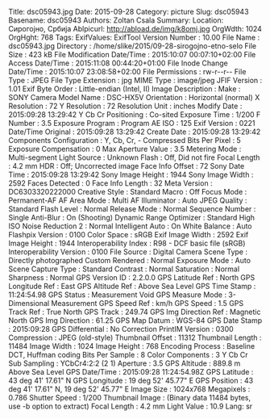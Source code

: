 Title: dsc05943.jpg
Date: 2015-09-28
Category: picture
Slug: dsc05943
Basename: dsc05943
Authors: Zoltan Csala
Summary:
Location: Сирогојно, Србија
Ablpicurl: http://abload.de/img/k8omj.jpg
OrgWdth: 1024
OrgHght: 768
Tags:
ExifValues: ExifTool Version Number : 10.00
            File Name : dsc05943.jpg
            Directory : /home/slike/2015/09-28-sirogojno-etno-selo
            File Size : 423 kB
            File Modification Date/Time : 2015:10:07 00:07:10+02:00
            File Access Date/Time : 2015:11:08 00:44:20+01:00
            File Inode Change Date/Time : 2015:10:07 23:08:58+02:00
            File Permissions : rw-r--r--
            File Type : JPEG
            File Type Extension : jpg
            MIME Type : image/jpeg
            JFIF Version : 1.01
            Exif Byte Order : Little-endian (Intel, II)
            Image Description :
            Make : SONY
            Camera Model Name : DSC-HX5V
            Orientation : Horizontal (normal)
            X Resolution : 72
            Y Resolution : 72
            Resolution Unit : inches
            Modify Date : 2015:09:28 13:29:42
            Y Cb Cr Positioning : Co-sited
            Exposure Time : 1/200
            F Number : 3.5
            Exposure Program : Program AE
            ISO : 125
            Exif Version : 0221
            Date/Time Original : 2015:09:28 13:29:42
            Create Date : 2015:09:28 13:29:42
            Components Configuration : Y, Cb, Cr, -
            Compressed Bits Per Pixel : 5
            Exposure Compensation : 0
            Max Aperture Value : 3.5
            Metering Mode : Multi-segment
            Light Source : Unknown
            Flash : Off, Did not fire
            Focal Length : 4.2 mm
            HDR : Off; Uncorrected image
            Face Info Offset : 72
            Sony Date Time : 2015:09:28 13:29:42
            Sony Image Height : 1944
            Sony Image Width : 2592
            Faces Detected : 0
            Face Info Length : 32
            Meta Version : DC6303320222000
            Creative Style : Standard
            Macro : Off
            Focus Mode : Permanent-AF
            AF Area Mode : Multi
            AF Illuminator : Auto
            JPEG Quality : Standard
            Flash Level : Normal
            Release Mode : Normal
            Sequence Number : Single
            Anti-Blur : On (Shooting)
            Dynamic Range Optimizer : Standard
            High ISO Noise Reduction 2 : Normal
            Intelligent Auto : On
            White Balance : Auto
            Flashpix Version : 0100
            Color Space : sRGB
            Exif Image Width : 2592
            Exif Image Height : 1944
            Interoperability Index : R98 - DCF basic file (sRGB)
            Interoperability Version : 0100
            File Source : Digital Camera
            Scene Type : Directly photographed
            Custom Rendered : Normal
            Exposure Mode : Auto
            Scene Capture Type : Standard
            Contrast : Normal
            Saturation : Normal
            Sharpness : Normal
            GPS Version ID : 2.2.0.0
            GPS Latitude Ref : North
            GPS Longitude Ref : East
            GPS Altitude Ref : Above Sea Level
            GPS Time Stamp : 11:24:54.98
            GPS Status : Measurement Void
            GPS Measure Mode : 3-Dimensional Measurement
            GPS Speed Ref : km/h
            GPS Speed : 1.5
            GPS Track Ref : True North
            GPS Track : 249.74
            GPS Img Direction Ref : Magnetic North
            GPS Img Direction : 61.25
            GPS Map Datum : WGS-84
            GPS Date Stamp : 2015:09:28
            GPS Differential : No Correction
            PrintIM Version : 0300
            Compression : JPEG (old-style)
            Thumbnail Offset : 11312
            Thumbnail Length : 11484
            Image Width : 1024
            Image Height : 768
            Encoding Process : Baseline DCT, Huffman coding
            Bits Per Sample : 8
            Color Components : 3
            Y Cb Cr Sub Sampling : YCbCr4:2:2 (2 1)
            Aperture : 3.5
            GPS Altitude : 889.8 m Above Sea Level
            GPS Date/Time : 2015:09:28 11:24:54.98Z
            GPS Latitude : 43 deg 41' 17.61" N
            GPS Longitude : 19 deg 52' 45.77" E
            GPS Position : 43 deg 41' 17.61" N, 19 deg 52' 45.77" E
            Image Size : 1024x768
            Megapixels : 0.786
            Shutter Speed : 1/200
            Thumbnail Image : (Binary data 11484 bytes, use -b option to extract)
            Focal Length : 4.2 mm
            Light Value : 10.9
Lang: sr

